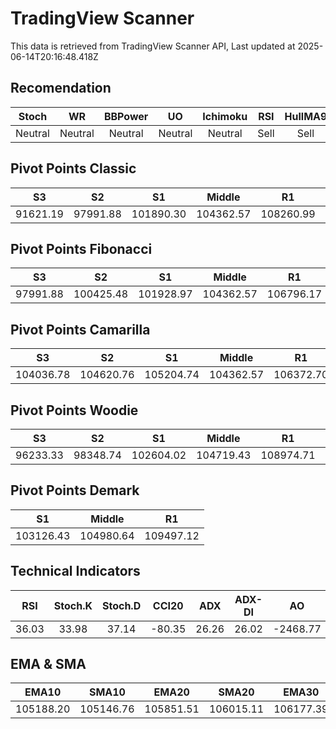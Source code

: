 # TradingView Scanner
This data is retrieved from TradingView Scanner API, Last updated at 2025-06-14T20:16:48.418Z

## Recomendation
| Stoch | WR | BBPower | UO | Ichimoku | RSI | HullMA9 |
| :---: | :---: | :---: | :---: | :---: | :---: | :---: |
| Neutral | Neutral | Neutral | Neutral | Neutral | Sell | Sell |

## Pivot Points Classic
| S3 | S2 | S1 | Middle | R1 | R2 | R3 |
| :---: | :---: | :---: | :---: | :---: | :---: | :---: |
| 91621.19 | 97991.88 | 101890.30 | 104362.57 | 108260.99 | 110733.26 | 117103.95 |

## Pivot Points Fibonacci
| S3 | S2 | S1 | Middle | R1 | R2 | R3 |
| :---: | :---: | :---: | :---: | :---: | :---: | :---: |
| 97991.88 | 100425.48 | 101928.97 | 104362.57 | 106796.17 | 108299.66 | 110733.26 |

## Pivot Points Camarilla
| S3 | S2 | S1 | Middle | R1 | R2 | R3 |
| :---: | :---: | :---: | :---: | :---: | :---: | :---: |
| 104036.78 | 104620.76 | 105204.74 | 104362.57 | 106372.70 | 106956.68 | 107540.66 |

## Pivot Points Woodie
| S3 | S2 | S1 | Middle | R1 | R2 | R3 |
| :---: | :---: | :---: | :---: | :---: | :---: | :---: |
| 96233.33 | 98348.74 | 102604.02 | 104719.43 | 108974.71 | 111090.12 | 115345.40 |

## Pivot Points Demark
| S1 | Middle | R1 |
| :---: | :---: | :---: |
| 103126.43 | 104980.64 | 109497.12 |

## Technical Indicators
| RSI | Stoch.K | Stoch.D | CCI20 | ADX | ADX-DI | AO | Mom | MACD | MACD | W.R | HullMA9 |
| :---: | :---: | :---: | :---: | :---: | :---: | :---: | :---: | :---: | :---: | :---: | :---: |
| 36.03 | 33.98 | 37.14 | -80.35 | 26.26 | 26.02 | -2468.77 | -483.41 | -740.86 | -588.65 | -70.19 | 104574.41 |

## EMA & SMA
| EMA10 | SMA10 | EMA20 | SMA20 | EMA30 | SMA30 | EMA50 | SMA50 | EMA100 | SMA100 | EMA200 | SMA200 |
| :---: | :---: | :---: | :---: | :---: | :---: | :---: | :---: | :---: | :---: | :---: | :---: |
| 105188.20 | 105146.76 | 105851.51 | 106015.11 | 106177.39 | 107198.63 | 106335.05 | 106747.78 | 106182.30 | 105818.59 | 104604.34 | 106132.99 |